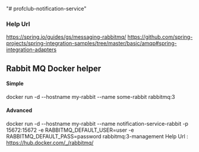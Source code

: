 "# profclub-notification-service" 

### Help Url 
https://spring.io/guides/gs/messaging-rabbitmq/
https://github.com/spring-projects/spring-integration-samples/tree/master/basic/amqp#spring-integration-adapters


## Rabbit MQ Docker helper
#### Simple  
docker run -d --hostname my-rabbit --name some-rabbit rabbitmq:3

#### Advanced
docker run -d --hostname my-rabbit --name notification-service-rabbit -p 15672:15672 -e RABBITMQ_DEFAULT_USER=user -e RABBITMQ_DEFAULT_PASS=password rabbitmq:3-management
Help Url : https://hub.docker.com/_/rabbitmq/
